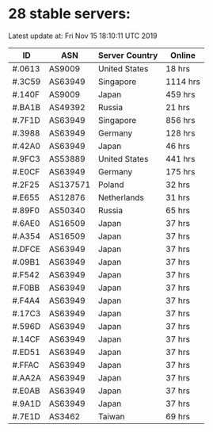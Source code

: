 # 28 stable servers:

Latest update at: Fri Nov 15 18:10:11 UTC 2019

| ID | ASN | Server Country | Online |
| -- | --- | -------------- | ------ |
| #.0613 | AS9009 | United States | 18 hrs |
| #.3C59 | AS63949 | Singapore | 1114 hrs |
| #.140F | AS9009 | Japan | 459 hrs |
| #.BA1B | AS49392 | Russia | 21 hrs |
| #.7F1D | AS63949 | Singapore | 856 hrs |
| #.3988 | AS63949 | Germany | 128 hrs |
| #.42A0 | AS63949 | Japan | 46 hrs |
| #.9FC3 | AS53889 | United States | 441 hrs |
| #.E0CF | AS63949 | Germany | 175 hrs |
| #.2F25 | AS137571 | Poland | 32 hrs |
| #.E655 | AS12876 | Netherlands | 31 hrs |
| #.89F0 | AS50340 | Russia | 65 hrs |
| #.6AE0 | AS16509 | Japan | 37 hrs |
| #.A354 | AS16509 | Japan | 37 hrs |
| #.DFCE | AS63949 | Japan | 37 hrs |
| #.09B1 | AS63949 | Japan | 37 hrs |
| #.F542 | AS63949 | Japan | 37 hrs |
| #.F0BB | AS63949 | Japan | 37 hrs |
| #.F4A4 | AS63949 | Japan | 37 hrs |
| #.17C3 | AS63949 | Japan | 37 hrs |
| #.596D | AS63949 | Japan | 37 hrs |
| #.14CF | AS63949 | Japan | 37 hrs |
| #.ED51 | AS63949 | Japan | 37 hrs |
| #.FFAC | AS63949 | Japan | 37 hrs |
| #.AA2A | AS63949 | Japan | 37 hrs |
| #.E0AB | AS63949 | Japan | 37 hrs |
| #.9A1D | AS63949 | Japan | 37 hrs |
| #.7E1D | AS3462 | Taiwan | 69 hrs |

